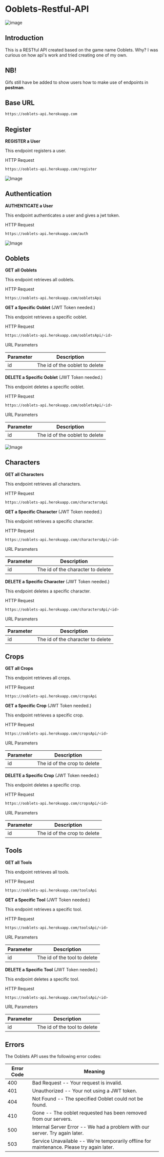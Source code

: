 # Ooblets-Restful-API
![image](https://ooblets.com/images/Metatag_image.jpg)

## Introduction
This is a RESTful API created based on the game name Ooblets. Why? I was curious on how api's work and tried creating one of my own.

## NB!
Gifs still have be added to show users how to make use of endpoints in **postman**. 

## Base URL
```bash
https://ooblets-api.herokuapp.com
```

## Register

**REGISTER a User**

This endpoint registers a user.

HTTP Request

```bash
https://ooblets-api.herokuapp.com/register
```

![Image](https://github.com/MTashreeqWaggie/Ooblets-Restful-API/blob/main/screenshots/Register.PNG)

## Authentication

**AUTHENTICATE a User**

This endpoint authenticates a user and gives a jwt token.

HTTP Request

```bash
https://ooblets-api.herokuapp.com/auth
```

![Image](https://github.com/MTashreeqWaggie/Ooblets-Restful-API/blob/main/screenshots/Authentication.PNG)

## Ooblets
**GET all Ooblets**

This endpoint retrieves all ooblets.

HTTP Request
```bash
https://ooblets-api.herokuapp.com/oobletsApi
```

**GET a Specific Ooblet** (JWT Token needed.)

This endpoint retrieves a specific ooblet.

HTTP Request
```bash
https://ooblets-api.herokuapp.com/oobletsApi/<id>
```

URL Parameters

| Parameter |  	Description |
| ------------- | ------------- |
| id | The id of the ooblet to delete |


**DELETE a Specific Ooblet** (JWT Token needed.)

This endpoint deletes a specific ooblet.

HTTP Request
```bash
https://ooblets-api.herokuapp.com/oobletsApi/<id>
```

URL Parameters

| Parameter |  	Description |
| ------------- | ------------- |
| id | The id of the ooblet to delete |

![Image](https://github.com/MTashreeqWaggie/Ooblets-Restful-API/blob/main/screenshots/Authentication.PNG)

## Characters
**GET all Characters**

This endpoint retrieves all characters.

HTTP Request
```bash
https://ooblets-api.herokuapp.com/charactersApi
```

**GET a Specific Character** (JWT Token needed.)

This endpoint retrieves a specific character.

HTTP Request
```bash
https://ooblets-api.herokuapp.com/charactersApi/<id>
```

URL Parameters

| Parameter |  	Description |
| ------------- | ------------- |
| id | The id of the character to delete |


**DELETE a Specific Character** (JWT Token needed.)

This endpoint deletes a specific character.

HTTP Request
```bash
https://ooblets-api.herokuapp.com/charactersApi/<id>
```

URL Parameters

| Parameter |  	Description |
| ------------- | ------------- |
| id | The id of the character to delete |

## Crops
**GET all Crops** 

This endpoint retrieves all crops.

HTTP Request
```bash
https://ooblets-api.herokuapp.com/cropsApi
```

**GET a Specific Crop** (JWT Token needed.)

This endpoint retrieves a specific crop.

HTTP Request
```bash
https://ooblets-api.herokuapp.com/cropsApi/<id>
```

URL Parameters

| Parameter |  	Description |
| ------------- | ------------- |
| id | The id of the crop to delete |


**DELETE a Specific Crop** (JWT Token needed.)

This endpoint deletes a specific crop.

HTTP Request
```bash
https://ooblets-api.herokuapp.com/cropsApi/<id>
```

URL Parameters

| Parameter |  	Description |
| ------------- | ------------- |
| id | The id of the crop to delete |

## Tools

**GET all Tools**

This endpoint retrieves all tools.

HTTP Request
```bash
https://ooblets-api.herokuapp.com/toolsApi
```

**GET a Specific Tool** (JWT Token needed.)

This endpoint retrieves a specific tool.

HTTP Request
```bash
https://ooblets-api.herokuapp.com/toolsApi/<id>
```

URL Parameters

| Parameter |  	Description |
| ------------- | ------------- |
| id | The id of the tool to delete |


**DELETE a Specific Tool** (JWT Token needed.)

This endpoint deletes a specific tool.

HTTP Request
```bash
https://ooblets-api.herokuapp.com/toolsApi/<id>
```

URL Parameters

| Parameter |  	Description |
| ------------- | ------------- |
| id | The id of the tool to delete |

## Errors

The Ooblets API uses the following error codes:

| Error Code |  	 	Meaning |
| ------------- | ------------- |
| 400 | Bad Request -- Your request is invalid. |
| 401 | Unauthorized -- Your not using a JWT token. |
| 404 |  	Not Found -- The specified Ooblet could not be found. |
| 410 | Gone -- The ooblet requested has been removed from our servers. |
| 500 |  	Internal Server Error -- We had a problem with our server. Try again later. |
| 503 |  	Service Unavailable -- We're temporarily offline for maintenance. Please try again later. |
